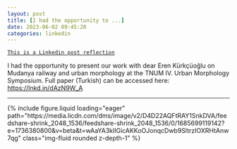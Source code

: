 ```yaml
---
layout: post
title: [I had the opportunity to ...]
date: 2023-06-02 09:45:20
categories: linkedin
---
```


[`This is a Linkedin post reflection`](https://www.linkedin.com/feed/update/urn:li:activity:7070334563129921536)

I had the opportunity to present our work with dear Eren Kürkçüoğlu on Mudanya railway and urban morphology at the TNUM IV. Urban Morphology Symposium. Full paper (Turkish) can be accessed here: https://lnkd.in/dAzN9W_A

<hr>
<div class="row mt-3">
<div class="col-sm mt-3 mt-md-0">{% include figure.liquid loading="eager" path="https://media.licdn.com/dms/image/v2/D4D22AQFtRAY1SnkDVA/feedshare-shrink_2048_1536/feedshare-shrink_2048_1536/0/1685699119142?e=1736380800&v=beta&t=wAaYA3klIGicAKKoOJonqcDwb9SltrzIOXRHtAnw7qg" class="img-fluid rounded z-depth-1" %}</div>

</div>
